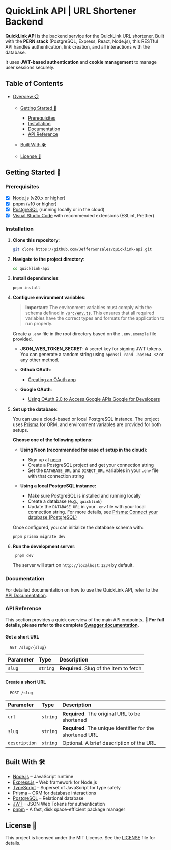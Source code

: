 # QuickLink API | URL Shortener Backend

**QuickLink API** is the backend service for the QuickLink URL shortener. Built with the **PERN stack** (PostgreSQL, Express, React, Node.js), this RESTful API handles authentication, link creation, and all interactions with the database.

It uses **JWT-based authentication** and **cookie management** to manage user sessions securely.

## Table of Contents

- [Overview 📋](#quicklink-api--url-shortener-backend)

  - [Getting Started 🚀](#getting-started-🚀)

    - [Prerequisites](#prerequisites)
    - [Installation](#installation)
    - [Documentation](#documentation)
    - [API Reference](#api-reference)

  - [Built With 🛠️](#built-with-🛠️)
  - [License 📜](#license-📜)

## Getting Started 🚀

### Prerequisites

- [x] [Node.js](https://nodejs.org) (v20.x or higher)
- [x] [pnpm](https://pnpm.io) (v10 or higher)
- [x] [PostgreSQL](https://www.postgresql.org/) (running locally or in the cloud)
- [x] [Visual Studio Code](https://code.visualstudio.com) with recommended extensions (ESLint, Prettier)

### Installation

1. **Clone this repository**:

   ```bash
   git clone https://github.com/JefferGonzalez/quicklink-api.git
   ```

2. **Navigate to the project directory**:

   ```bash
   cd quicklink-api
   ```

3. **Install dependencies**:

   ```bash
   pnpm install
   ```

4. **Configure environment variables**:

   > **Important**: The environment variables must comply with the schema defined in [`/src/env.ts`](./src/env.ts). This ensures that all required variables have the correct types and formats for the application to run properly.

   Create a `.env` file in the root directory based on the `.env.example` file provided.

   - **JSON_WEB_TOKEN_SECRET**: A secret key for signing JWT tokens. You can generate a random string using `openssl rand -base64 32` or any other method.

   - **Github OAuth**:

     - [Creating an OAuth app](https://docs.github.com/en/apps/oauth-apps/building-oauth-apps/creating-an-oauth-app)

   - **Google OAuth**:

     - [Using OAuth 2.0 to Access Google APIs Google for Developers](https://developers.google.com/identity/protocols/oauth2?hl=es-419)

5. **Set up the database**:

   You can use a cloud-based or local PostgreSQL instance. The project uses [Prisma](https://www.prisma.io/) for ORM, and environment variables are provided for both setups.

   **Choose one of the following options:**

   - **Using Neon (recommended for ease of setup in the cloud):**

     - Sign up at [neon](https://neon.tech/docs/get-started-with-neon/signing-up)
     - Create a PostgreSQL project and get your connection string
     - Set the `DATABASE_URL` and `DIRECT_URL` variables in your `.env` file with that connection string

   - **Using a local PostgreSQL instance:**

     - Make sure PostgreSQL is installed and running locally
     - Create a database (e.g., `quicklink`)
     - Update the `DATABASE_URL` in your `.env` file with your local connection string. For more details, see [Prisma: Connect your database (PostgreSQL)](https://www.prisma.io/docs/getting-started/setup-prisma/start-from-scratch/relational-databases/connect-your-database-node-postgresql)

   Once configured, you can initialize the database schema with:

   ```bash
   pnpm prisma migrate dev
   ```

6. **Run the development server**:

   ```bash
    pnpm dev
   ```

   The server will start on `http://localhost:1234` by default.

### Documentation

For detailed documentation on how to use the QuickLink API, refer to the [API Documentation](https://api.quicklink.jeffer.dev/docs/).

### API Reference

This section provides a quick overview of the main API endpoints.
🔗 **For full details, please refer to the complete [Swagger documentation](https://api.quicklink.jeffer.dev/docs/).**

#### Get a short URL

```http
  GET /slug/{slug}
```

| Parameter | Type     | Description                             |
| :-------- | :------- | :-------------------------------------- |
| `slug`    | `string` | **Required**. Slug of the item to fetch |

#### Create a short URL

```http
  POST /slug
```

| Parameter     | Type     | Description                                               |
| :------------ | :------- | :-------------------------------------------------------- |
| `url`         | `string` | **Required**. The original URL to be shortened            |
| `slug`        | `string` | **Required**. The unique identifier for the shortened URL |
| `description` | `string` | Optional. A brief description of the URL                  |

## Built With 🛠️

- [Node.js](https://nodejs.org/) – JavaScript runtime
- [Express.js](https://expressjs.com/) – Web framework for Node.js
- [TypeScript](https://www.typescriptlang.org/) – Superset of JavaScript for type safety
- [Prisma](https://www.prisma.io/) – ORM for database interactions
- [PostgreSQL](https://www.postgresql.org/) – Relational database
- [JWT](https://jwt.io/) – JSON Web Tokens for authentication
- [pnpm](https://pnpm.io/) - A fast, disk space-efficient package manager

## License 📜

This project is licensed under the MIT License. See the [LICENSE](LICENSE) file for details.
